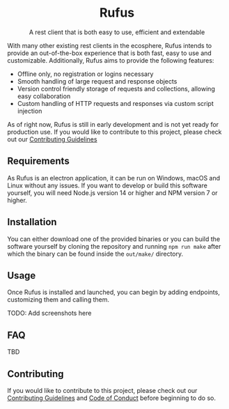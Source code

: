 <h1 align="center">Rufus</h1>
<p align="center">
  A rest client that is both easy to use, efficient and extendable
</p>

With many other existing rest clients in the ecosphere, Rufus intends to provide an out-of-the-box
experience that is both fast, easy to use and customizable.
Additionally, Rufus aims to provide the following features:

- Offline only, no registration or logins necessary
- Smooth handling of large request and response objects
- Version control friendly storage of requests and collections, allowing easy collaboration
- Custom handling of HTTP requests and responses via custom script injection

As of right now, Rufus is still in early development and is not yet ready for production use.
If you would like to contribute to this project, please check out our
[Contributing Guidelines](./CONTRIBUTING.md)

## Requirements 

As Rufus is an electron application, it can be run on Windows, macOS and Linux without any issues.
If you want to develop or build this software yourself, you will need Node.js version 14 or higher
and NPM version 7 or higher.

## Installation

You can either download one of the provided binaries or you can build the software yourself
by cloning the repository and running `npm run make` after which the binary can be found inside
the `out/make/` directory.

## Usage

Once Rufus is installed and launched, you can begin by adding endpoints, customizing them
and calling them.

TODO: Add screenshots here

## FAQ

TBD

## Contributing

If you would like to contribute to this project, please check out our
[Contributing Guidelines](./CONTRIBUTING.md) and [Code of Conduct](./CODE_OF_CONDUCT.md)
before beginning to do so.